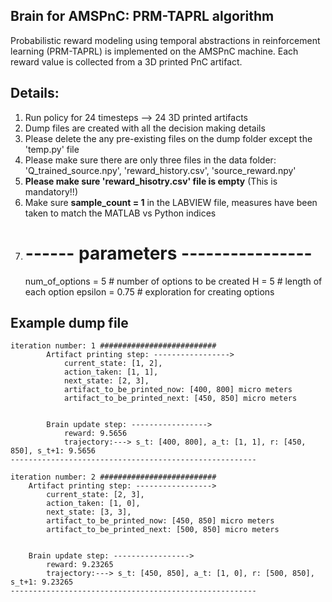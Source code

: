 ## Brain for AMSPnC: PRM-TAPRL algorithm
Probabilistic reward modeling using temporal abstractions in reinforcement learning (PRM-TAPRL) is implemented on the AMSPnC machine. Each reward value is collected from a 3D printed PnC artifact.

## Details:
1. Run policy for 24 timesteps --> 24 3D printed artifacts 
2. Dump files are created with all the decision making details
3. Please delete the any pre-existing files on the dump folder except the 'temp.py' file
4. Please make sure there are only three files in the data folder: 'Q_trained_source.npy', 'reward_history.csv', 'source_reward.npy' 
5. **Please make sure 'reward_hisotry.csv' file is empty** (This is mandatory!!)
6. Make sure **sample_count = 1** in the LABVIEW file, measures have been taken to match the MATLAB vs Python indices
7. # ------ parameters ----------------
    num_of_options = 5   # number of options to be created
    H = 5      # length of each option
    epsilon = 0.75    # exploration for creating options

## Example dump file 
```
iteration number: 1 ########################## 
        Artifact printing step: -----------------> 
            current_state: [1, 2], 
            action_taken: [1, 1], 
            next_state: [2, 3], 
            artifact_to_be_printed_now: [400, 800] micro meters
            artifact_to_be_printed_next: [450, 850] micro meters


        Brain update step: -----------------> 
            reward: 9.5656
            trajectory:---> s_t: [400, 800], a_t: [1, 1], r: [450, 850], s_t+1: 9.5656 
------------------------------------------------------- 

iteration number: 2 ########################## 
    Artifact printing step: -----------------> 
        current_state: [2, 3], 
        action_taken: [1, 0], 
        next_state: [3, 3], 
        artifact_to_be_printed_now: [450, 850] micro meters
        artifact_to_be_printed_next: [500, 850] micro meters


    Brain update step: -----------------> 
        reward: 9.23265
        trajectory:---> s_t: [450, 850], a_t: [1, 0], r: [500, 850], s_t+1: 9.23265 
------------------------------------------------------- 

```